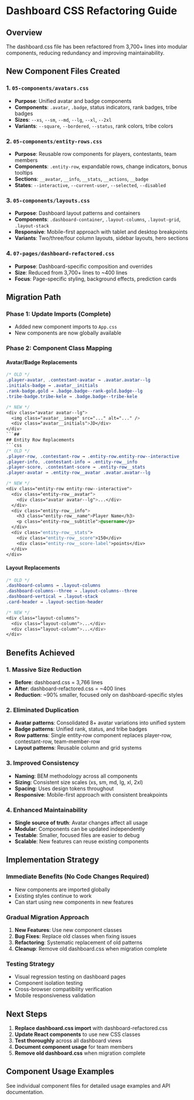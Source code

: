 # Dashboard CSS Refactoring Guide

## Overview

The dashboard.css file has been refactored from 3,700+ lines into modular components, reducing redundancy and improving maintainability.

## New Component Files Created

### 1. `05-components/avatars.css`
- **Purpose**: Unified avatar and badge components
- **Components**: `.avatar`, `.badge`, status indicators, rank badges, tribe badges
- **Sizes**: `--xs`, `--sm`, `--md`, `--lg`, `--xl`, `--2xl`
- **Variants**: `--square`, `--bordered`, `--status`, rank colors, tribe colors

### 2. `05-components/entity-rows.css`
- **Purpose**: Reusable row components for players, contestants, team members
- **Components**: `.entity-row`, expandable rows, change indicators, bonus tooltips
- **Sections**: `__avatar`, `__info`, `__stats`, `__actions`, `__badge`
- **States**: `--interactive`, `--current-user`, `--selected`, `--disabled`

### 3. `05-components/layouts.css`
- **Purpose**: Dashboard layout patterns and containers
- **Components**: `.dashboard-container`, `.layout-columns`, `.layout-grid`, `.layout-stack`
- **Responsive**: Mobile-first approach with tablet and desktop breakpoints
- **Variants**: Two/three/four column layouts, sidebar layouts, hero sections

### 4. `07-pages/dashboard-refactored.css`
- **Purpose**: Dashboard-specific composition and overrides
- **Size**: Reduced from 3,700+ lines to ~400 lines
- **Focus**: Page-specific styling, background effects, prediction cards

## Migration Path

### Phase 1: Update Imports (Complete)
- Added new component imports to `App.css`
- New components are now globally available

### Phase 2: Component Class Mapping

#### Avatar/Badge Replacements
```css
/* OLD */
.player-avatar, .contestant-avatar → .avatar.avatar--lg
.initials-badge → .avatar__initials
.rank-badge.gold → .badge.badge--rank-gold.badge--lg
.tribe-badge.tribe-kele → .badge.badge--tribe-kele

/* NEW */
<div class="avatar avatar--lg">
  <img class="avatar__image" src="..." alt="..." />
  <div class="avatar__initials">JD</div>
</div>
```##
## Entity Row Replacements
```css
/* OLD */
.player-row, .contestant-row → .entity-row.entity-row--interactive
.player-info, .contestant-info → .entity-row__info
.player-score, .contestant-score → .entity-row__stats
.player-avatar → .entity-row__avatar .avatar.avatar--lg

/* NEW */
<div class="entity-row entity-row--interactive">
  <div class="entity-row__avatar">
    <div class="avatar avatar--lg">...</div>
  </div>
  <div class="entity-row__info">
    <h3 class="entity-row__name">Player Name</h3>
    <p class="entity-row__subtitle">@username</p>
  </div>
  <div class="entity-row__stats">
    <div class="entity-row__score">150</div>
    <div class="entity-row__score-label">points</div>
  </div>
</div>
```

#### Layout Replacements
```css
/* OLD */
.dashboard-columns → .layout-columns
.dashboard-columns--three → .layout-columns--three
.dashboard-vertical → .layout-stack
.card-header → .layout-section-header

/* NEW */
<div class="layout-columns">
  <div class="layout-column">...</div>
  <div class="layout-column">...</div>
</div>
```

## Benefits Achieved

### 1. **Massive Size Reduction**
- **Before**: dashboard.css = 3,766 lines
- **After**: dashboard-refactored.css = ~400 lines
- **Reduction**: ~90% smaller, focused only on dashboard-specific styles

### 2. **Eliminated Duplication**
- **Avatar patterns**: Consolidated 8+ avatar variations into unified system
- **Badge patterns**: Unified rank, status, and tribe badges
- **Row patterns**: Single entity-row component replaces player-row, contestant-row, team-member-row
- **Layout patterns**: Reusable column and grid systems

### 3. **Improved Consistency**
- **Naming**: BEM methodology across all components
- **Sizing**: Consistent size scales (xs, sm, md, lg, xl, 2xl)
- **Spacing**: Uses design tokens throughout
- **Responsive**: Mobile-first approach with consistent breakpoints

### 4. **Enhanced Maintainability**
- **Single source of truth**: Avatar changes affect all usage
- **Modular**: Components can be updated independently
- **Testable**: Smaller, focused files are easier to debug
- **Scalable**: New features can reuse existing components

## Implementation Strategy

### Immediate Benefits (No Code Changes Required)
- New components are imported globally
- Existing styles continue to work
- Can start using new components in new features

### Gradual Migration Approach
1. **New Features**: Use new component classes
2. **Bug Fixes**: Replace old classes when fixing issues
3. **Refactoring**: Systematic replacement of old patterns
4. **Cleanup**: Remove old dashboard.css when migration complete

### Testing Strategy
- Visual regression testing on dashboard pages
- Component isolation testing
- Cross-browser compatibility verification
- Mobile responsiveness validation

## Next Steps

1. **Replace dashboard.css import** with dashboard-refactored.css
2. **Update React components** to use new CSS classes
3. **Test thoroughly** across all dashboard views
4. **Document component usage** for team members
5. **Remove old dashboard.css** when migration complete

## Component Usage Examples

See individual component files for detailed usage examples and API documentation.